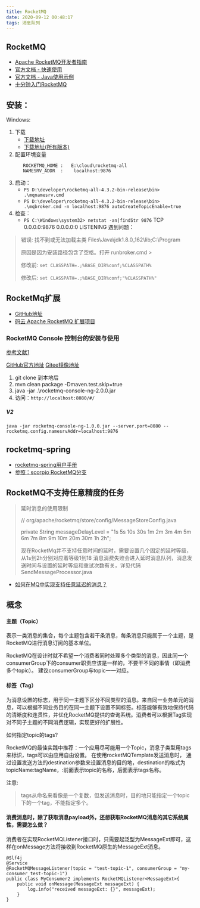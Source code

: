 ```yaml
---
title: RocketMQ
date: 2020-09-12 00:48:17
tags: 消息队列
---
```

## RocketMQ

- [Apache RocketMQ开发者指南](https://github.com/apache/rocketmq/tree/master/docs/cn)
- [官方文档 - 快速使用](https://rocketmq.apache.org/docs/quick-start/)
- [官方文档 - Java使用示例](https://github.com/apache/rocketmq/blob/master/docs/cn/RocketMQ_Example.md)
- [十分钟入门RocketMQ](http://jm.taobao.org/2017/01/12/rocketmq-quick-start-in-10-minutes/)

## 安装：
Windows:
1. 下载
    - [下载地址](https://archive.apache.org/dist/rocketmq/4.3.2/rocketmq-all-4.3.2-bin-release.zip)
    - [下载地址(所有版本)](https://archive.apache.org/dist/rocketmq/4.8.0/)
2. 配置环境变量
    ```
       ROCKETMQ_HOME :   E:\cloud\rocketmq-all
       NAMESRV_ADDR  :    localhost:9876
    ```
3. 启动：
    - `PS D:\developer\rocketmq-all-4.3.2-bin-release\bin> .\mqnamesrv.cmd`
    - `PS D:\developer\rocketmq-all-4.3.2-bin-release\bin> .\mqbroker.cmd -n localhost:9876 autoCreateTopicEnable=true`
4. 检查：
    - `PS C:\Windows\system32> netstat -an|findStr 9876`
        TCP    0.0.0.0:9876           0.0.0.0:0              LISTENING
遇到问题：
 
> 错误: 找不到或无法加载主类 Files\Java\jdk1.8.0_162\lib;C:\Program
> 
> 原因是因为安装路径包含了空格。打开 runbroker.cmd >
>
> 修改前: `set CLASSPATH=.;%BASE_DIR%conf;%CLASSPATH%`
>
> 修改后: `set CLASSPATH=.;%BASE_DIR%conf;"%CLASSPATH%"`



## RocketMq扩展
- [GitHub地址](https://github.com/apache/rocketmq-externals)
- [码云 Apache RocketMQ 扩展项目](https://gitee.com/mirrors/RocketMQ-Externals)


### RocketMQ Console 控制台的安装与使用
[参考文献1](https://blog.csdn.net/qq_22017479/article/details/89945485)

[GitHub官方地址](https://github.com/apache/rocketmq-externals/tree/master/)
[Gitee镜像地址](https://gitee.com/mirrors/RocketMQ-Externals/tree/master/rocketmq-console)

1. git clone 到本地后
2. mvn clean package -Dmaven.test.skip=true
3. java -jar .\rocketmq-console-ng-2.0.0.jar
4. 访问：`http://localhost:8080/#/`

##### V2
`java -jar rocketmq-console-ng-1.0.0.jar --server.port=8080 --rocketmq.config.namesrvAddr=localhost:9876`




## rocketmq-spring
- [rocketmq-spring用户手册](https://github.com/apache/rocketmq-spring/wiki/%E7%94%A8%E6%88%B7%E6%89%8B%E5%86%8C)
- [参照：scorpio RocketMQ分支](https://github.com/f981545521/scorpio/tree/scorpio_rocketmq_deep)

## RocketMQ不支持任意精度的任务
>
> 延时消息的使用限制
>
> // org/apache/rocketmq/store/config/MessageStoreConfig.java
>
> private String messageDelayLevel = "1s 5s 10s 30s 1m 2m 3m 4m 5m 6m 7m 8m 9m 10m 20m 30m 1h 2h";
>
> 现在RocketMq并不支持任意时间的延时，需要设置几个固定的延时等级，从1s到2h分别对应着等级1到18 消息消费失败会进入延时消息队列，消息发送时间与设置的延时等级和重试次数有关，详见代码SendMessageProcessor.java
>
- [如何在MQ中实现支持任意延迟的消息？](https://www.cnblogs.com/hzmark/p/mq-delay-msg.html)



## 概念

#### 主题（Topic）
表示一类消息的集合，每个主题包含若干条消息，每条消息只能属于一个主题，是RocketMQ进行消息订阅的基本单位。

RocketMQ在设计时就不希望一个消费者同时处理多个类型的消息，因此同一个consumerGroup下的consumer职责应该是一样的，不要干不同的事情（即消费多个topic）。
建议consumerGroup与topic一一对应。

#### 标签（Tag）

为消息设置的标志，用于同一主题下区分不同类型的消息。来自同一业务单元的消息，可以根据不同业务目的在同一主题下设置不同标签。标签能够有效地保持代码的清晰度和连贯性，并优化RocketMQ提供的查询系统。消费者可以根据Tag实现对不同子主题的不同消费逻辑，实现更好的扩展性。

如何指定topic的tags?

RocketMQ的最佳实践中推荐：一个应用尽可能用一个Topic，消息子类型用tags来标识，tags可以由应用自由设置。 在使用rocketMQTemplate发送消息时，
通过设置发送方法的destination参数来设置消息的目的地，destination的格式为topicName:tagName，:前面表示topic的名称，后面表示tags名称。

注意:

> tags从命名来看像是一个复数，但发送消息时，目的地只能指定一个topic下的一个tag，不能指定多个。

#### 消费消息时，除了获取消息payload外，还想获取RocketMQ消息的其它系统属性，需要怎么做？

消费者在实现RocketMQListener接口时，只需要起泛型为MessageExt即可，这样在onMessage方法将接收到RocketMQ原生的MessageExt消息。
```
@Slf4j
@Service
@RocketMQMessageListener(topic = "test-topic-1", consumerGroup = "my-consumer_test-topic-1")
public class MyConsumer2 implements RocketMQListener<MessageExt>{
    public void onMessage(MessageExt messageExt) {
        log.info("received messageExt: {}", messageExt);
    }
}
```
